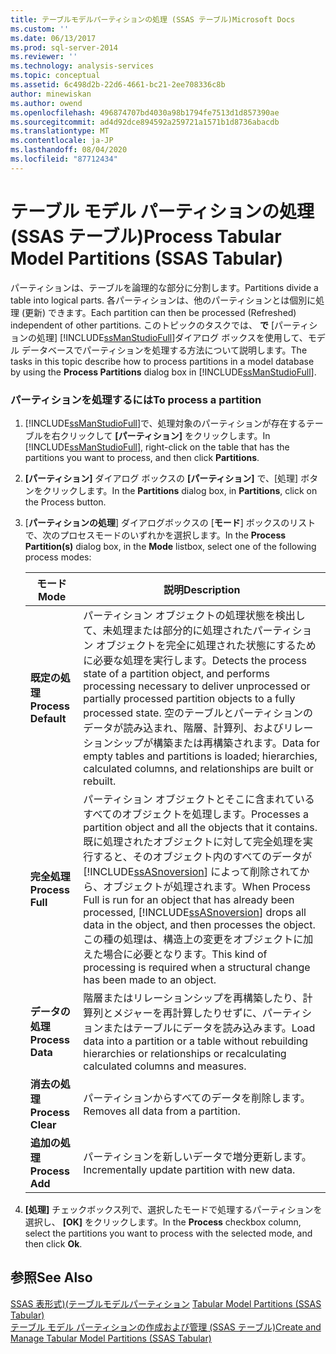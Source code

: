 ```yaml
---
title: テーブルモデルパーティションの処理 (SSAS テーブル)Microsoft Docs
ms.custom: ''
ms.date: 06/13/2017
ms.prod: sql-server-2014
ms.reviewer: ''
ms.technology: analysis-services
ms.topic: conceptual
ms.assetid: 6c498d2b-22d6-4661-bc21-2ee708336c8b
author: minewiskan
ms.author: owend
ms.openlocfilehash: 496874707bd4030a98b1794fe7513d1d857390ae
ms.sourcegitcommit: ad4d92dce894592a259721a1571b1d8736abacdb
ms.translationtype: MT
ms.contentlocale: ja-JP
ms.lasthandoff: 08/04/2020
ms.locfileid: "87712434"
---
```

# <a name="process-tabular-model-partitions-ssas-tabular"></a><span data-ttu-id="de9ab-102">テーブル モデル パーティションの処理 (SSAS テーブル)</span><span class="sxs-lookup"><span data-stu-id="de9ab-102">Process Tabular Model Partitions (SSAS Tabular)</span></span>
  <span data-ttu-id="de9ab-103">パーティションは、テーブルを論理的な部分に分割します。</span><span class="sxs-lookup"><span data-stu-id="de9ab-103">Partitions divide a table into logical parts.</span></span> <span data-ttu-id="de9ab-104">各パーティションは、他のパーティションとは個別に処理 (更新) できます。</span><span class="sxs-lookup"><span data-stu-id="de9ab-104">Each partition can then be processed (Refreshed) independent of other partitions.</span></span> <span data-ttu-id="de9ab-105">このトピックのタスクでは、 **で** [パーティションの処理] [!INCLUDE[ssManStudioFull](../../includes/ssmanstudiofull-md.md)]ダイアログ ボックスを使用して、モデル データベースでパーティションを処理する方法について説明します。</span><span class="sxs-lookup"><span data-stu-id="de9ab-105">The tasks in this topic describe how to process partitions in a model database by using the **Process Partitions** dialog box in [!INCLUDE[ssManStudioFull](../../includes/ssmanstudiofull-md.md)].</span></span>  
  
###  <a name="to-process-a-partition"></a><a name="bkmk_create_new"></a> <span data-ttu-id="de9ab-106">パーティションを処理するには</span><span class="sxs-lookup"><span data-stu-id="de9ab-106">To process a partition</span></span>  
  
1.  <span data-ttu-id="de9ab-107">[!INCLUDE[ssManStudioFull](../../includes/ssmanstudiofull-md.md)]で、処理対象のパーティションが存在するテーブルを右クリックして **[パーティション]** をクリックします。</span><span class="sxs-lookup"><span data-stu-id="de9ab-107">In [!INCLUDE[ssManStudioFull](../../includes/ssmanstudiofull-md.md)], right-click on the table that has the partitions you want to process, and then click **Partitions**.</span></span>  
  
2.  <span data-ttu-id="de9ab-108">**[パーティション]** ダイアログ ボックスの **[パーティション]** で、[処理] ボタンをクリックします。</span><span class="sxs-lookup"><span data-stu-id="de9ab-108">In the **Partitions** dialog box, in **Partitions**, click on the Process button.</span></span>  
  
3.  <span data-ttu-id="de9ab-109">[**パーティションの処理**] ダイアログボックスの [**モード**] ボックスのリストで、次のプロセスモードのいずれかを選択します。</span><span class="sxs-lookup"><span data-stu-id="de9ab-109">In the **Process Partition(s)** dialog box, in the **Mode** listbox, select one of the following process modes:</span></span>  
  
    |<span data-ttu-id="de9ab-110">モード</span><span class="sxs-lookup"><span data-stu-id="de9ab-110">Mode</span></span>|<span data-ttu-id="de9ab-111">説明</span><span class="sxs-lookup"><span data-stu-id="de9ab-111">Description</span></span>|  
    |----------|-----------------|  
    |<span data-ttu-id="de9ab-112">**既定の処理**</span><span class="sxs-lookup"><span data-stu-id="de9ab-112">**Process Default**</span></span>|<span data-ttu-id="de9ab-113">パーティション オブジェクトの処理状態を検出して、未処理または部分的に処理されたパーティション オブジェクトを完全に処理された状態にするために必要な処理を実行します。</span><span class="sxs-lookup"><span data-stu-id="de9ab-113">Detects the process state of a partition object, and performs processing necessary to deliver unprocessed or partially processed partition objects to a fully processed state.</span></span> <span data-ttu-id="de9ab-114">空のテーブルとパーティションのデータが読み込まれ、階層、計算列、およびリレーションシップが構築または再構築されます。</span><span class="sxs-lookup"><span data-stu-id="de9ab-114">Data for empty tables and partitions is loaded; hierarchies, calculated columns, and relationships are built or rebuilt.</span></span>|  
    |<span data-ttu-id="de9ab-115">**完全処理**</span><span class="sxs-lookup"><span data-stu-id="de9ab-115">**Process Full**</span></span>|<span data-ttu-id="de9ab-116">パーティション オブジェクトとそこに含まれているすべてのオブジェクトを処理します。</span><span class="sxs-lookup"><span data-stu-id="de9ab-116">Processes a partition object and all the objects that it contains.</span></span> <span data-ttu-id="de9ab-117">既に処理されたオブジェクトに対して完全処理を実行すると、そのオブジェクト内のすべてのデータが [!INCLUDE[ssASnoversion](../../includes/ssasnoversion-md.md)] によって削除されてから、オブジェクトが処理されます。</span><span class="sxs-lookup"><span data-stu-id="de9ab-117">When Process Full is run for an object that has already been processed, [!INCLUDE[ssASnoversion](../../includes/ssasnoversion-md.md)] drops all data in the object, and then processes the object.</span></span> <span data-ttu-id="de9ab-118">この種の処理は、構造上の変更をオブジェクトに加えた場合に必要となります。</span><span class="sxs-lookup"><span data-stu-id="de9ab-118">This kind of processing is required when a structural change has been made to an object.</span></span>|  
    |<span data-ttu-id="de9ab-119">**データの処理**</span><span class="sxs-lookup"><span data-stu-id="de9ab-119">**Process Data**</span></span>|<span data-ttu-id="de9ab-120">階層またはリレーションシップを再構築したり、計算列とメジャーを再計算したりせずに、パーティションまたはテーブルにデータを読み込みます。</span><span class="sxs-lookup"><span data-stu-id="de9ab-120">Load data into a partition or a table without rebuilding hierarchies or relationships or recalculating calculated columns and measures.</span></span>|  
    |<span data-ttu-id="de9ab-121">**消去の処理**</span><span class="sxs-lookup"><span data-stu-id="de9ab-121">**Process Clear**</span></span>|<span data-ttu-id="de9ab-122">パーティションからすべてのデータを削除します。</span><span class="sxs-lookup"><span data-stu-id="de9ab-122">Removes all data from a partition.</span></span>|  
    |<span data-ttu-id="de9ab-123">**追加の処理**</span><span class="sxs-lookup"><span data-stu-id="de9ab-123">**Process Add**</span></span>|<span data-ttu-id="de9ab-124">パーティションを新しいデータで増分更新します。</span><span class="sxs-lookup"><span data-stu-id="de9ab-124">Incrementally update partition with new data.</span></span>|  
  
4.  <span data-ttu-id="de9ab-125">**[処理]** チェックボックス列で、選択したモードで処理するパーティションを選択し、 **[OK]** をクリックします。</span><span class="sxs-lookup"><span data-stu-id="de9ab-125">In the **Process** checkbox column, select the partitions you want to process with the selected mode, and then click **Ok**.</span></span>  
  
## <a name="see-also"></a><span data-ttu-id="de9ab-126">参照</span><span class="sxs-lookup"><span data-stu-id="de9ab-126">See Also</span></span>  
 <span data-ttu-id="de9ab-127">[SSAS 表形式&#41;&#40;テーブルモデルパーティション](partitions-ssas-tabular.md) </span><span class="sxs-lookup"><span data-stu-id="de9ab-127">[Tabular Model Partitions &#40;SSAS Tabular&#41;](partitions-ssas-tabular.md) </span></span>  
 [<span data-ttu-id="de9ab-128">テーブル モデル パーティションの作成および管理 (SSAS テーブル)</span><span class="sxs-lookup"><span data-stu-id="de9ab-128">Create and Manage Tabular Model Partitions &#40;SSAS Tabular&#41;</span></span>](create-and-manage-tabular-model-partitions-ssas-tabular.md)  
  
  
